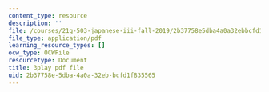 ```yaml
---
content_type: resource
description: ''
file: /courses/21g-503-japanese-iii-fall-2019/2b37758e5dba4a0a32ebbcfd1f835565_K12JGiYHcTw.pdf
file_type: application/pdf
learning_resource_types: []
ocw_type: OCWFile
resourcetype: Document
title: 3play pdf file
uid: 2b37758e-5dba-4a0a-32eb-bcfd1f835565
---
```

